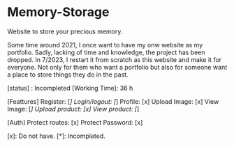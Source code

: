 # Memory-Storage
Website to store your precious memory.

Some time around 2021, I once want to have my onw website as my portfolio.
Sadly, lacking of time and knowledge, the project has been dropped.
In 7/2023, I restart it from scratch as this website and make it for everyone. Not only for them who want a portfolio but also for someone want a place to store things they do in the past.

[status] : Incompleted
[Working Time]: 36 h

[Feattures]
    Register: [*]
    Login/logout: [*]
    Profile: [x]
    Upload Image: [x]
    View Image: [*]
    Upload product: [x]
    View product: [*]

[Auth]
    Protect routes: [x]
    Protect Password: [x]

[x]: Do not have.
[*]: Incompleted.
